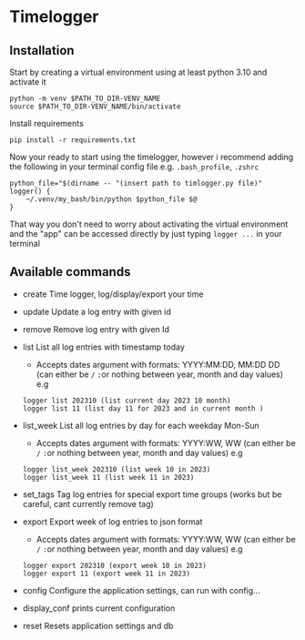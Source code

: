 # Timelogger


## Installation

Start by creating a virtual environment using at least python 3.10
and activate it
```
python -m venv $PATH_TO_DIR-VENV_NAME
source $PATH_TO_DIR-VENV_NAME/bin/activate
```

Install requirements
```
pip install -r requirements.txt
```


Now your ready to start using the timelogger, however i recommend adding the following 
in your terminal config file e.g. `.bash_profile`, `.zshrc` 

```
python_file="$(dirname -- "(insert path to timlogger.py file)"
logger() {
	~/.venv/my_bash/bin/python $python_file $@
}
```

That way you don't need to worry about activating the virtual environment and
the "app" can be accessed directly by just typing `logger ...` in your terminal

## Available commands


* create        Time logger, log/display/export your time
* update        Update a log entry with given id
* remove        Remove log entry with given Id

* list          List all log entries with timestamp today
  * Accepts dates argument with formats: YYYY:MM:DD, MM:DD DD (can either be `/` `:`or nothing between year, month and day values)
  e.g 
  ```
  logger list 202310 (list current day 2023 10 month)
  logger list 11 (list day 11 for 2023 and in current month )
  ```
* list_week     List all log entries by day for each weekday Mon-Sun
  * Accepts dates argument with formats: YYYY:WW, WW (can either be `/` `:`or nothing between year, month and day values)
  e.g 
  ```
  logger list_week 202310 (list week 10 in 2023)
  logger list_week 11 (list week 11 in 2023)
  ```

* set_tags      Tag log entries for special export time groups (works but be careful, cant currently remove tag)

* export        Export week of log entries to json format
  * Accepts dates argument with formats: YYYY:WW, WW (can either be `/` `:`or nothing between year, month and day values)
  e.g 
  ```
  logger export 202310 (export week 10 in 2023)
  logger export 11 (export week 11 in 2023)
  ```
* config        Configure the application settings, can run with config...
* display_conf  prints current configuration
* reset         Resets application settings and db
